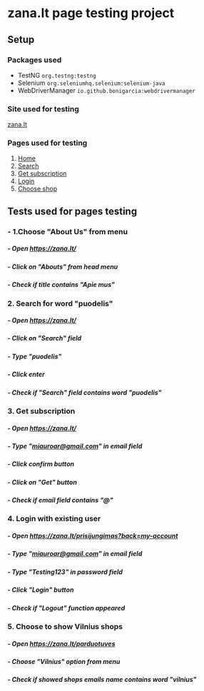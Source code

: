 # zana.lt page testing project

## Setup
### Packages used
- TestNG `org.testng:testng`
- Selenium `org.seleniumhq.selenium:selenium-java`
- WebDriverManager `io.github.bonigarcia:webdrivermanager`

### Site used for testing
[zana.lt](https://zana.lt/)

### Pages used for testing
1. [Home](https://zana.lt/)
2. [Search](https://zana.lt/)
3. [Get subscription](https://zana.lt/)
4. [Login](https://zana.lt/prisijungimas?back=my-account)
5. [Choose shop](https://zana.lt/parduotuves)


## Tests used for pages testing

### - 1.Choose "About Us" from menu
##### - Open https://zana.lt/
##### - Click on "Abouts" from head menu
##### - Check if title contains "Apie mus"

### 2. Search for word "puodelis"
##### - Open https://zana.lt/
##### - Click on "Search" field
##### - Type "puodelis"
##### - Click enter
##### - Check if "Search" field contains word "puodelis"

### 3. Get subscription
##### - Open  https://zana.lt/
##### - Type "miauroar@gmail.com" in email field
##### - Click confirm button
##### - Click on "Get" button
##### - Check if email field contains "@"


### 4. Login with existing user
##### - Open https://zana.lt/prisijungimas?back=my-account
##### - Type "miauroar@gmail.com" in email field
##### - Type "Testing123" in password field
##### - Click  "Login" button
##### - Check if "Logout" function appeared

### 5. Choose to show Vilnius shops
##### - Open https://zana.lt/parduotuves
##### - Choose "Vilnius" option from menu
##### - Check if showed shops emails name contains word "vilnius"

